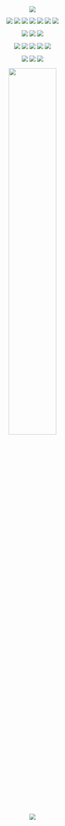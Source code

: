 <p align="center">
  <a href="https://github.com/DenverCoder1/readme-typing-svg"><img src="https://readme-typing-svg.herokuapp.com?lines=Hello,+I'm+Pete.;I+love+learning.;I+love+creating.;I+love+Data+Structures.;&center=true&width=500&height=50"></a>
</p>

<p>
<div align="center">
  <img src="https://img.shields.io/badge/JavaScript-000000.svg?style=for-the-badge&logo=javascript&logoColor=F7E017">
  <img src="https://img.shields.io/badge/HTML5-F26624.svg?style=for-the-badge&logo=html5&logoColor=white">
  <img src="https://img.shields.io/badge/CSS-2465F1.svg?style=for-the-badge&logo=CSS3&logoColor=white">
  <img src="https://img.shields.io/badge/C Sharp-3670A0?style=for-the-badge&logo=csharp&logoColor=ffdd54">
  <img src="https://img.shields.io/badge/C++-4970A0?style=for-the-badge&logo=cplusplus&logoColor=ffdd54">
  <img src="https://img.shields.io/badge/Java-FF7F00.svg?style=for-the-badge&logo=coffeescript&logoColor=white">
  <img src="https://img.shields.io/badge/Python-3670A0?style=for-the-badge&logo=python&logoColor=ffdd54">
</div>
</p>

<p>
<div align="center">
  <img src="https://img.shields.io/badge/React-088EFC.svg?style=for-the-badge&logo=react&logoColor=black">
  <img src="https://img.shields.io/badge/.NET-A020F0.svg?style=for-the-badge&logo=dotnet&logoColor=white">
  <img src="https://img.shields.io/badge/Node.js-228B22.svg?style=for-the-badge&logo=nodedotjs&logoColor=black">
</div>
</p>

<p>
<div align="center">
  <img src="https://img.shields.io/badge/Visual Studio Code-088EFC.svg?style=for-the-badge&logo=visualstudiocode&logoColor=black">
  <img src="https://img.shields.io/badge/Visual Studio-A020F0.svg?style=for-the-badge&logo=visualstudio&logoColor=black">
  <img src="https://img.shields.io/badge/Eclipse IDE-F26624.svg?style=for-the-badge&logo=eclipseide&logoColor=black">
  <img src="https://img.shields.io/badge/Apache NetBeans IDE-87CEFA.svg?style=for-the-badge&logo=apachenetbeanside&logoColor=black">
  <img src="https://img.shields.io/badge/Pycharm-FCC200.svg?style=for-the-badge&logo=pycharm&logoColor=black">
  
</div>
</p>

<p>
<div align="center">
 <a href="https://www.instagram.com/ctrlaltdepete/" target="_blank"><img src="https://img.shields.io/badge/Instagram-000000.svg?style=for-the-badge&logo=instagram&logoColor=FF007F"></a> 
 <a href="https://stackoverflow.com/users/22630534/elitepete" target="_blank"><img src="https://img.shields.io/badge/Stack Overflow-000000.svg?style=for-the-badge&logo=stackoverflow&logoColor=FF007F"></a>
 <a href="https://twitter.com/elitep3t3" target="_blank"><img src="https://img.shields.io/badge/Twitter-000000.svg?style=for-the-badge&logo=x&logoColor=FF007F"></a>
  
</div>
</p> 

<p align="center">
  <a href="http://torrinleonard.com/">
    <img width="49.5%" src="https://github-readme-stats.vercel.app/api/top-langs/?username=elitepete&theme=radical&bg_color=282828&hide_border=true&include_all_commits=true&count_private=true&layout=compact">
  </a>
</p>

<p align="center"><img src="https://profile-counter.glitch.me/{elitepete}/count.svg"></p>
